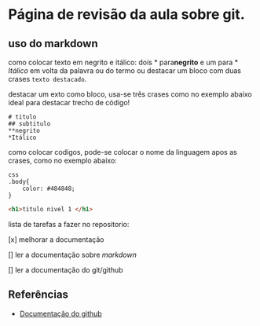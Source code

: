 # Página de revisão da aula sobre git.
## uso do markdown

como colocar texto em negrito e itálico: dois * para**negrito** e um para * *Itálico* em volta da palavra ou do termo ou destacar um bloco com duas crases ``texto destacado``.

destacar um exto como bloco, usa-se três crases como no exemplo abaixo
ideal para destacar trecho de código!
```
# titulo
## subtitulo
**negrito
*Itálico
```
como colocar codigos, pode-se colocar o nome da linguagem apos as crases, como no exemplo abaixo:
```
css
.body{
    color: #484848;
}
```
```html
<h1>titulo nivel 1 </h1>
```

lista de tarefas a fazer no repositorio:

[x] melhorar a documentação

[] ler a documentação sobre *markdown*

[] ler a documentação do git/github

## Referências

* [Documentação do github](https://docs.github.com/pt/get-started/writing-on-github/getting-started-with-writing-and-formatting-on-github/basic-writing-and-formatting-syntax#headings)